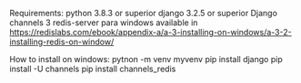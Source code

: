 Requirements:
python 3.8.3 or superior 
django 3.2.5 or superior
Django channels 3
redis-server para windows available in https://redislabs.com/ebook/appendix-a/a-3-installing-on-windows/a-3-2-installing-redis-on-window/


How to install on windows:
pytnon -m venv myvenv
pip install django
pip install -U channels
pip install channels_redis
